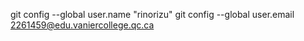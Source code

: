 git config --global user.name "rinorizu"
git config --global user.email 2261459@edu.vaniercollege.qc.ca